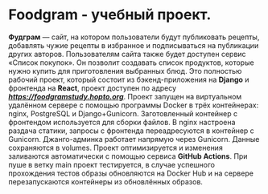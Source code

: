 # Foodgram - учебный проект.
**Фудграм** — сайт, на котором пользователи будут публиковать рецепты, добавлять чужие рецепты в избранное и подписываться на публикации других авторов. Пользователям сайта также будет доступен сервис «Список покупок». Он позволит создавать список продуктов, которые нужно купить для приготовления выбранных блюд.
Это полностью рабочий проект, который состоит из бэкенд-приложения на **Django** и фронтенда на **React**, проект доступен по адресу ***https://foodgramstudy.hopto.org***.
Проект запущен на виртуальном удалённом сервере с помощью программы Docker в трёх контейнерах: nginx, PostgreSQL и Django+Gunicorn.
Заготовленный контейнер с фронтендом используется для сборки файлов.
В nginx настроена раздача статики, запросы с фронтенда переадресуются в контейнер с Gunicorn.
Джанго-админка работает напрямую через Gunicorn. Данные сохраняются в volumes.
Проект оптимизируется и изменения заливаются автоматически с помощью сервиса **GitHub Actions**.
При пуше в ветку main проект тестируется, в случае успешного прохождения тестов образы обновляются на Docker Hub и на сервере перезапускаются контейнеры из обновлённых образов.
